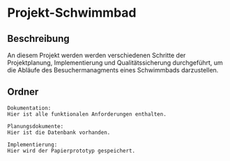 Projekt-Schwimmbad
=====

Beschreibung
--------
An diesem Projekt werden werden verschiedenen Schritte der Projektplanung, Implementierung und Qualitätssicherung durchgeführt, um die Abläufe
des Besuchermanagments eines Schwimmbads darzustellen.

Ordner
--------
```
Dokumentation:
Hier ist alle funktionalen Anforderungen enthalten.

Planungsdokumente:
Hier ist die Datenbank vorhanden.

Implementierung:
Hier wird der Papierprototyp gespeichert.
```


